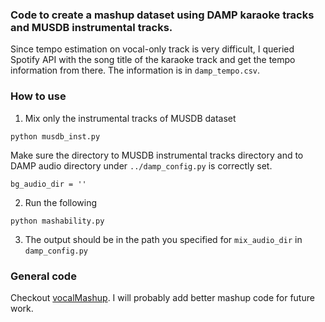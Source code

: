 ### Code to create a mashup dataset using DAMP karaoke tracks and MUSDB instrumental tracks.   
Since tempo estimation on vocal-only track is very difficult, I queried Spotify API with the song title of the karaoke track and get the tempo information from there. The information is in `damp_tempo.csv`.     


### How to use 
1. Mix only the instrumental tracks of MUSDB dataset 
```
python musdb_inst.py
```
Make sure the directory to MUSDB instrumental tracks directory and to DAMP audio directory under `../damp_config.py` is correctly set. 
```
bg_audio_dir = '' 
```
2. Run the following
```
python mashability.py 
```
3. The output should be in the path you specified for `mix_audio_dir` in `damp_config.py`

### General code
Checkout [vocalMashup](https://github.com/kyungyunlee/vocalMashup). I will probably add better mashup code for future work. 
